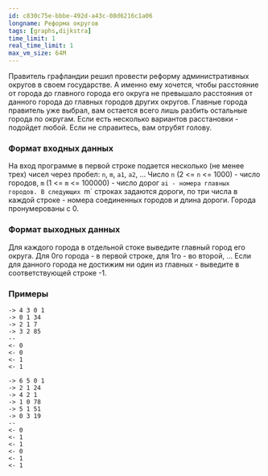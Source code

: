 ```yaml
---
id: c830c75e-bbbe-492d-a43c-08d6216c1a06
longname: Реформа округов
tags: [graphs,dijkstra]
time_limit: 1
real_time_limit: 1
max_vm_size: 64M
---
```


Правитель графландии решил провести реформу административных округов в своем государстве. А именно ему хочется, чтобы расстояние от города до главного города его округа не превышало расстояния от данного города до главных городов других округов. Главные города правитель уже выбрал, вам остается всего лишь разбить остальные города по округам. Если есть несколько вариантов расстановки - подойдет любой. Если не справитесь, вам отрубят голову.

### Формат входных данных

На вход программе в первой строке подается несколько (не менее трех) чисел через пробел: `n`, `m`, `a1`, `a2`, ... 
Число `n` (2 <= `n` <= 1000) - число городов, `m` (1 <= `m` <= 100000) - число дорог `ai - номера главных городов.
В следующих `m` строках задаются дороги, по три числа в каждой строке - номера соединенных городов и длина дороги.
Города пронумерованы с 0.

### Формат выходных данных

Для каждого города в отдельной стоке выведите главный город его округа. Для 0го города - в первой строке, для 1го - во второй, ...
Если для данного города не достижим ни один из главных - выведите в соответствующей строке -1.

### Примеры

```
-> 4 3 0 1
-> 0 1 34
-> 2 1 7
-> 3 2 85
--
<- 0
<- 0
<- 1
<- 1
```

```
-> 6 5 0 1
-> 2 1 24
-> 4 2 1
-> 1 0 78
-> 5 1 51
-> 0 3 19
--
<- 0
<- 1
<- 1
<- 0
<- 1
<- 1
```

